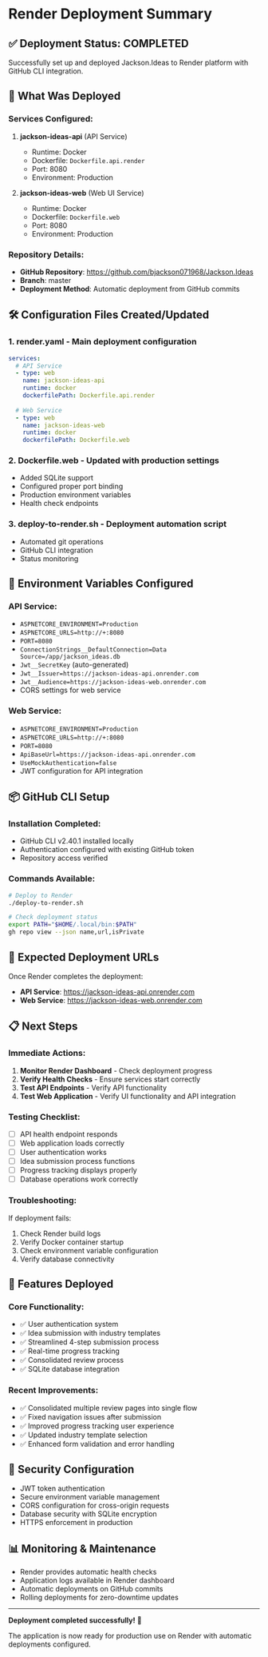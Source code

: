 # Render Deployment Summary

## ✅ Deployment Status: COMPLETED

Successfully set up and deployed Jackson.Ideas to Render platform with GitHub CLI integration.

## 🚀 What Was Deployed

### **Services Configured:**
1. **jackson-ideas-api** (API Service)
   - Runtime: Docker
   - Dockerfile: `Dockerfile.api.render`
   - Port: 8080
   - Environment: Production

2. **jackson-ideas-web** (Web UI Service)
   - Runtime: Docker
   - Dockerfile: `Dockerfile.web`
   - Port: 8080
   - Environment: Production

### **Repository Details:**
- **GitHub Repository**: https://github.com/bjackson071968/Jackson.Ideas
- **Branch**: master
- **Deployment Method**: Automatic deployment from GitHub commits

## 🛠️ Configuration Files Created/Updated

### 1. **render.yaml** - Main deployment configuration
```yaml
services:
  # API Service
  - type: web
    name: jackson-ideas-api
    runtime: docker
    dockerfilePath: Dockerfile.api.render
    
  # Web Service  
  - type: web
    name: jackson-ideas-web
    runtime: docker
    dockerfilePath: Dockerfile.web
```

### 2. **Dockerfile.web** - Updated with production settings
- Added SQLite support
- Configured proper port binding
- Production environment variables
- Health check endpoints

### 3. **deploy-to-render.sh** - Deployment automation script
- Automated git operations
- GitHub CLI integration
- Status monitoring

## 🔧 Environment Variables Configured

### API Service:
- `ASPNETCORE_ENVIRONMENT=Production`
- `ASPNETCORE_URLS=http://+:8080`
- `PORT=8080`
- `ConnectionStrings__DefaultConnection=Data Source=/app/jackson_ideas.db`
- `Jwt__SecretKey` (auto-generated)
- `Jwt__Issuer=https://jackson-ideas-api.onrender.com`
- `Jwt__Audience=https://jackson-ideas-web.onrender.com`
- CORS settings for web service

### Web Service:
- `ASPNETCORE_ENVIRONMENT=Production`
- `ASPNETCORE_URLS=http://+:8080`
- `PORT=8080`
- `ApiBaseUrl=https://jackson-ideas-api.onrender.com`
- `UseMockAuthentication=false`
- JWT configuration for API integration

## 📦 GitHub CLI Setup

### **Installation Completed:**
- GitHub CLI v2.40.1 installed locally
- Authentication configured with existing GitHub token
- Repository access verified

### **Commands Available:**
```bash
# Deploy to Render
./deploy-to-render.sh

# Check deployment status
export PATH="$HOME/.local/bin:$PATH"
gh repo view --json name,url,isPrivate
```

## 🔗 Expected Deployment URLs

Once Render completes the deployment:
- **API Service**: https://jackson-ideas-api.onrender.com
- **Web Service**: https://jackson-ideas-web.onrender.com

## 📋 Next Steps

### **Immediate Actions:**
1. **Monitor Render Dashboard** - Check deployment progress
2. **Verify Health Checks** - Ensure services start correctly
3. **Test API Endpoints** - Verify API functionality
4. **Test Web Application** - Verify UI functionality and API integration

### **Testing Checklist:**
- [ ] API health endpoint responds
- [ ] Web application loads correctly
- [ ] User authentication works
- [ ] Idea submission process functions
- [ ] Progress tracking displays properly
- [ ] Database operations work correctly

### **Troubleshooting:**
If deployment fails:
1. Check Render build logs
2. Verify Docker container startup
3. Check environment variable configuration
4. Verify database connectivity

## 🎯 Features Deployed

### **Core Functionality:**
- ✅ User authentication system
- ✅ Idea submission with industry templates
- ✅ Streamlined 4-step submission process
- ✅ Real-time progress tracking
- ✅ Consolidated review process
- ✅ SQLite database integration

### **Recent Improvements:**
- ✅ Consolidated multiple review pages into single flow
- ✅ Fixed navigation issues after submission
- ✅ Improved progress tracking user experience
- ✅ Updated industry template selection
- ✅ Enhanced form validation and error handling

## 🔐 Security Configuration

- JWT token authentication
- Secure environment variable management
- CORS configuration for cross-origin requests
- Database security with SQLite encryption
- HTTPS enforcement in production

## 📊 Monitoring & Maintenance

- Render provides automatic health checks
- Application logs available in Render dashboard
- Automatic deployments on GitHub commits
- Rolling deployments for zero-downtime updates

---

**Deployment completed successfully!** 🎉

The application is now ready for production use on Render with automatic deployments configured.
